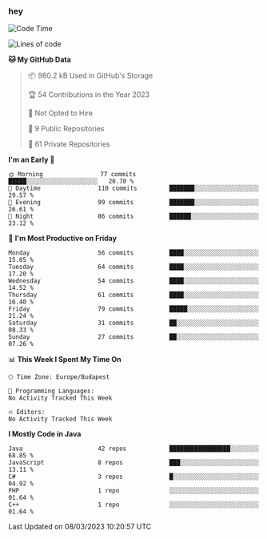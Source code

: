 ### hey

<!--START_SECTION:waka-->
![Code Time](http://img.shields.io/badge/Code%20Time-884%20hrs%2054%20mins-blue)

![Lines of code](https://img.shields.io/badge/From%20Hello%20World%20I%27ve%20Written-717.3%20thousand%20lines%20of%20code-blue)

**🐱 My GitHub Data** 

> 📦 980.2 kB Used in GitHub's Storage 
 > 
> 🏆 54 Contributions in the Year 2023
 > 
> 🚫 Not Opted to Hire
 > 
> 📜 9 Public Repositories 
 > 
> 🔑 61 Private Repositories 
 > 
**I'm an Early 🐤** 

```text
🌞 Morning                77 commits          █████░░░░░░░░░░░░░░░░░░░░   20.70 % 
🌆 Daytime                110 commits         ███████░░░░░░░░░░░░░░░░░░   29.57 % 
🌃 Evening                99 commits          ███████░░░░░░░░░░░░░░░░░░   26.61 % 
🌙 Night                  86 commits          ██████░░░░░░░░░░░░░░░░░░░   23.12 % 
```
📅 **I'm Most Productive on Friday** 

```text
Monday                   56 commits          ████░░░░░░░░░░░░░░░░░░░░░   15.05 % 
Tuesday                  64 commits          ████░░░░░░░░░░░░░░░░░░░░░   17.20 % 
Wednesday                54 commits          ████░░░░░░░░░░░░░░░░░░░░░   14.52 % 
Thursday                 61 commits          ████░░░░░░░░░░░░░░░░░░░░░   16.40 % 
Friday                   79 commits          █████░░░░░░░░░░░░░░░░░░░░   21.24 % 
Saturday                 31 commits          ██░░░░░░░░░░░░░░░░░░░░░░░   08.33 % 
Sunday                   27 commits          ██░░░░░░░░░░░░░░░░░░░░░░░   07.26 % 
```


📊 **This Week I Spent My Time On** 

```text
🕑︎ Time Zone: Europe/Budapest

💬 Programming Languages: 
No Activity Tracked This Week

🔥 Editors: 
No Activity Tracked This Week
```

**I Mostly Code in Java** 

```text
Java                     42 repos            █████████████████░░░░░░░░   68.85 % 
JavaScript               8 repos             ███░░░░░░░░░░░░░░░░░░░░░░   13.11 % 
C#                       3 repos             █░░░░░░░░░░░░░░░░░░░░░░░░   04.92 % 
PHP                      1 repo              ░░░░░░░░░░░░░░░░░░░░░░░░░   01.64 % 
C++                      1 repo              ░░░░░░░░░░░░░░░░░░░░░░░░░   01.64 % 
```




 Last Updated on 08/03/2023 10:20:57 UTC
<!--END_SECTION:waka-->
